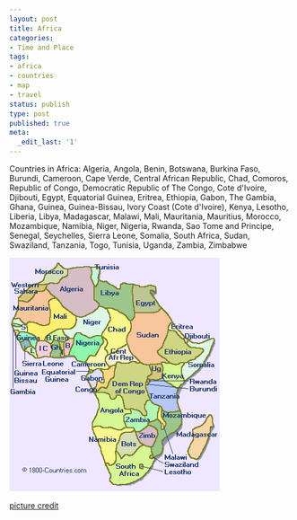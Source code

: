 ```yaml
---
layout: post
title: Africa
categories:
- Time and Place
tags:
- africa
- countries
- map
- travel
status: publish
type: post
published: true
meta:
  _edit_last: '1'
---
```

Countries in Africa: Algeria, Angola, Benin, Botswana, Burkina Faso, Burundi, Cameroon, Cape Verde, Central African Republic, Chad, Comoros, Republic of Congo, Democratic Republic of The Congo, Cote d'Ivoire, Djibouti, Egypt, Equatorial Guinea, Eritrea, Ethiopia, Gabon, The Gambia, Ghana, Guinea, Guinea-Bissau, Ivory Coast (Cote d'Ivoire), Kenya, Lesotho, Liberia, Libya, Madagascar, Malawi, Mali, Mauritania, Mauritius, Morocco, Mozambique, Namibia, Niger, Nigeria, Rwanda, Sao Tome and Principe, Senegal, Seychelles, Sierra Leone, Somalia, South Africa, Sudan, Swaziland, Tanzania, Togo, Tunisia, Uganda, Zambia, Zimbabwe

[ ![](/img/africa_map.gif "africa_map") ](http://share.sweska.net/files/africa_map.gif)

[picture credit](http://www.fullpassport.com/Trip2000/Countries/africa.gif)
